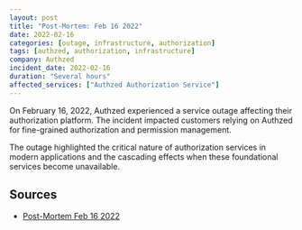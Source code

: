 ```yaml
---
layout: post
title: "Post-Mortem: Feb 16 2022"
date: 2022-02-16
categories: [outage, infrastructure, authorization]
tags: [authzed, authorization, infrastructure]
company: Authzed
incident_date: 2022-02-16
duration: "Several hours"
affected_services: ["Authzed Authorization Service"]
---
```


On February 16, 2022, Authzed experienced a service outage affecting their authorization platform. The incident impacted customers relying on Authzed for fine-grained authorization and permission management.

The outage highlighted the critical nature of authorization services in modern applications and the cascading effects when these foundational services become unavailable.

<!--more-->

## Sources

- [Post-Mortem Feb 16 2022](https://authzed.com/blog/post-mortem-feb-2022/)
